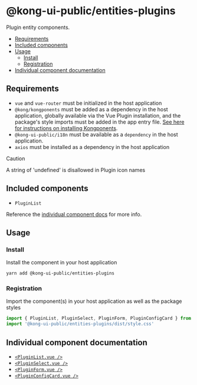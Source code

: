# @kong-ui-public/entities-plugins

Plugin entity components.

- [Requirements](#requirements)
- [Included components](#included-components)
- [Usage](#usage)
  - [Install](#install)
  - [Registration](#registration)
- [Individual component documentation](#individual-component-documentation)

## Requirements

- `vue` and `vue-router` must be initialized in the host application
- `@kong/kongponents` must be added as a dependency in the host application, globally available via the Vue Plugin installation, and the package's style imports must be added in the app entry file. [See here for instructions on installing Kongponents](https://kongponents.konghq.com/#globally-install-all-kongponents).
- `@kong-ui-public/i18n` must be available as a `dependency` in the host application.
- `axios` must be installed as a dependency in the host application
> [!CAUTION]
> A string of 'undefined' is disallowed in Plugin icon names

## Included components

- `PluginList`

Reference the [individual component docs](#individual-component-documentation) for more info.

## Usage

### Install

Install the component in your host application

```sh
yarn add @kong-ui-public/entities-plugins
```

### Registration

Import the component(s) in your host application as well as the package styles

```ts
import { PluginList, PluginSelect, PluginForm, PluginConfigCard } from '@kong-ui-public/entities-plugins'
import '@kong-ui-public/entities-plugins/dist/style.css'
```

## Individual component documentation

- [`<PluginList.vue />`](docs/plugin-list.md)
- [`<PluginSelect.vue />`](docs/plugin-select.md)
- [`<PluginForm.vue />`](docs/plugin-form.md)
- [`<PluginConfigCard.vue />`](docs/plugin-config-card.md)

